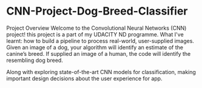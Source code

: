 # CNN-Project-Dog-Breed-Classifier
Project Overview
Welcome to the Convolutional Neural Networks (CNN) project! this project is a part of my UDACITY ND programme.
What I've learnt:
how to build a pipeline to process real-world, user-supplied images. Given an image of a dog, your algorithm will identify an estimate of the canine’s breed. If supplied an image of a human, the code will identify the resembling dog breed.

Along with exploring state-of-the-art CNN models for classification, making important design decisions about the user experience for app. 


